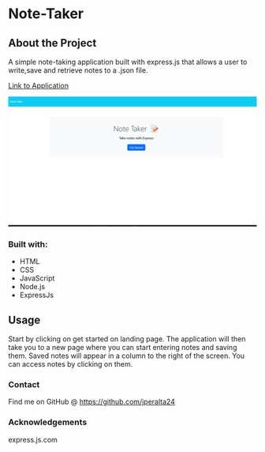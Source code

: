 # Note-Taker


## About the Project
A simple note-taking application built with express.js that allows a user to write,save and retrieve notes to a .json file.

[Link to Application](https:/secure-cove-78343.herokuapp.com//)

![screenshot](./assets/Screenshot%202023-02-02%20180340.jpg)

### Built with:
- HTML
- CSS
- JavaScript
- Node.js
- ExpressJs

## Usage 
Start by clicking on get started on landing page. The application will then take you to a new page where you can start entering notes and saving them. Saved notes will appear in a column to the right of the screen. You can access notes by clicking on them. 

### Contact
Find me on GitHub @ https://github.com/jperalta24

### Acknowledgements  
express.js.com 

